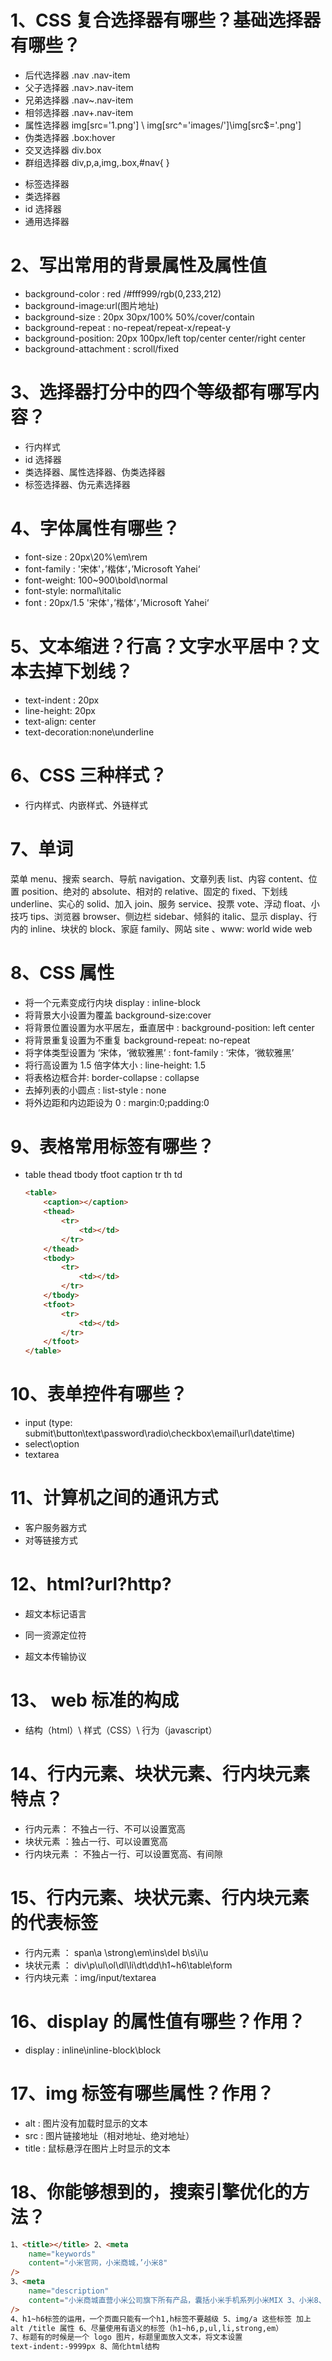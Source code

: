 # 1、CSS 复合选择器有哪些？基础选择器有哪些？

-   后代选择器 .nav .nav-item
-   父子选择器 .nav>.nav-item
-   兄弟选择器 .nav~.nav-item
-   相邻选择器 .nav+.nav-item
-   属性选择器 img[src='1.png'] \ img[src^='images/']\img[src$='.png']
-   伪类选择器 .box:hover
-   交叉选择器 div.box
-   群组选择器 div,p,a,img,.box,#nav{ }

*   标签选择器
*   类选择器
*   id 选择器
*   通用选择器

# 2、写出常用的背景属性及属性值

-   background-color : red /#fff999/rgb(0,233,212)
-   background-image:url(图片地址)
-   background-size : 20px 30px/100% 50%/cover/contain
-   background-repeat : no-repeat/repeat-x/repeat-y
-   background-position: 20px 100px/left top/center center/right center
-   background-attachment : scroll/fixed

# 3、选择器打分中的四个等级都有哪写内容？

-   行内样式
-   id 选择器
-   类选择器、属性选择器、伪类选择器
-   标签选择器、伪元素选择器

# 4、字体属性有哪些？

-   font-size : 20px\20%\em\rem
-   font-family : '宋体'，’楷体‘，’Microsoft Yahei‘
-   font-weight: 100~900\bold\normal
-   font-style: normal\italic
-   font : 20px/1.5 '宋体'，’楷体‘，’Microsoft Yahei‘

# 5、文本缩进？行高？文字水平居中？文本去掉下划线？

-   text-indent : 20px
-   line-height: 20px
-   text-align: center
-   text-decoration:none\underline

# 6、CSS 三种样式？

-   行内样式、内嵌样式、外链样式

# 7、单词

菜单 menu、搜索 search、导航 navigation、文章列表 list、内容 content、位置 position、绝对的 absolute、相对的 relative、固定的 fixed、下划线 underline、实心的 solid、加入 join、服务 service、投票 vote、浮动 float、小技巧 tips、浏览器 browser、侧边栏 sidebar、倾斜的 italic、显示 display、行内的 inline、块状的 block、家庭 family、网站 site 、www: world wide web

# 8、CSS 属性

-   将一个元素变成行内块 display : inline-block
-   将背景大小设置为覆盖 background-size:cover
-   将背景位置设置为水平居左，垂直居中 : background-position: left center
-   将背景重复设置为不重复 background-repeat: no-repeat
-   将字体类型设置为 ‘宋体，‘微软雅黑’ : font-family : ‘宋体，‘微软雅黑’
-   将行高设置为 1.5 倍字体大小 : line-height: 1.5
-   将表格边框合并: border-collapse : collapse
-   去掉列表的小圆点 : list-style : none
-   将外边距和内边距设为 0 : margin:0;padding:0

# 9、表格常用标签有哪些？

-   table thead tbody tfoot caption tr th td

    ```html
    <table>
        <caption></caption>
        <thead>
            <tr>
                <td></td>
            </tr>
        </thead>
        <tbody>
            <tr>
                <td></td>
            </tr>
        </tbody>
        <tfoot>
            <tr>
                <td></td>
            </tr>
        </tfoot>
    </table>
    ```

# 10、表单控件有哪些？

-   input (type: submit\button\text\password\radio\checkbox\email\url\date\time)
-   select\option
-   textarea

# 11、计算机之间的通讯方式

-   客户服务器方式
-   对等链接方式

# 12、html?url?http?

-   超文本标记语言

-   同一资源定位符

-   超文本传输协议

# 13、 web 标准的构成

-   结构（html）\ 样式（CSS）\ 行为（javascript）

# 14、行内元素、块状元素、行内块元素特点？

-   行内元素： 不独占一行、不可以设置宽高
-   块状元素 ：独占一行、可以设置宽高
-   行内块元素 ： 不独占一行、可以设置宽高、有间隙

# 15、行内元素、块状元素、行内块元素 的代表标签

-   行内元素 ： span\a \strong\em\ins\del b\s\i\u
-   块状元素 ： div\p\ul\ol\dl\li\dt\dd\h1~h6\table\form
-   行内块元素 ：img/input/textarea

# 16、display 的属性值有哪些？作用？

-   display : inline\inline-block\block

# 17、img 标签有哪些属性？作用？

-   alt : 图片没有加载时显示的文本
-   src : 图片链接地址（相对地址、绝对地址）
-   title : 鼠标悬浮在图片上时显示的文本

# 18、你能够想到的，搜索引擎优化的方法？

```html
1、<title></title> 2、<meta
    name="keywords"
    content="小米官网，小米商城，’小米8"
/>
3、<meta
    name="description"
    content="小米商城直营小米公司旗下所有产品，囊括小米手机系列小米MIX 3、小米8、小米Note 3，红米手机系列红米5 Plus、红米6 Pro，智能硬件，配件及小米生活周边，同时提供小米客户服务及售后支持"
/>
4、h1~h6标签的运用，一个页面只能有一个h1,h标签不要越级 5、img/a 这些标签 加上
alt /title 属性 6、尽量使用有语义的标签（h1~h6,p,ul,li,strong,em）
7、标题有的时候是一个 logo 图片，标题里面放入文本，将文本设置
text-indent:-9999px 8、简化html结构
```
